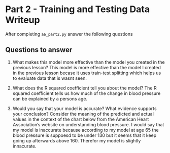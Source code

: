 # Part 2 - Training and Testing Data Writeup

After completing `a6_part2.py` answer the following questions

## Questions to answer

1. What makes this model more effective than the model you created in the previous lesson?
This model is more effective than the model I created in the previous lesson becase it uses train-test splitting which helps us to evaluate data that is wasnt seen. 

2. What does the R squared coefficient tell you about the model?
The R squared coefficient tells us how much of the change in blood pressure can be explained by a persons age.

3. Would you say that your model is accurate? What evidence supports your conclusion? Consider the meaning of the predicted and actual values in the context of the chart below from the American Heart Association’s website on understanding blood pressure.
I would say that my model is inaccurate because according to my model at age 65 the blood pressure is suppoesd to be under 130 but it seems that it keep going up afterwards above 160. Therefor my model is slightly innacurate.